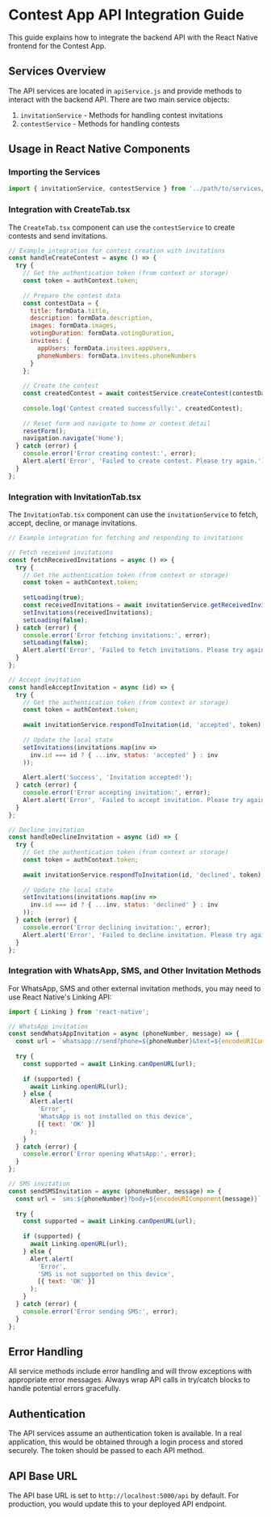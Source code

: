 # Contest App API Integration Guide

This guide explains how to integrate the backend API with the React Native frontend for the Contest App.

## Services Overview

The API services are located in `apiService.js` and provide methods to interact with the backend API. There are two main service objects:

1. `invitationService` - Methods for handling contest invitations
2. `contestService` - Methods for handling contests

## Usage in React Native Components

### Importing the Services

```javascript
import { invitationService, contestService } from '../path/to/services/apiService';
```

### Integration with CreateTab.tsx

The `CreateTab.tsx` component can use the `contestService` to create contests and send invitations.

```javascript
// Example integration for contest creation with invitations
const handleCreateContest = async () => {
  try {
    // Get the authentication token (from context or storage)
    const token = authContext.token;
    
    // Prepare the contest data
    const contestData = {
      title: formData.title,
      description: formData.description,
      images: formData.images,
      votingDuration: formData.votingDuration,
      invitees: {
        appUsers: formData.invitees.appUsers,
        phoneNumbers: formData.invitees.phoneNumbers
      }
    };
    
    // Create the contest
    const createdContest = await contestService.createContest(contestData, token);
    
    console.log('Contest created successfully:', createdContest);
    
    // Reset form and navigate to home or contest detail
    resetForm();
    navigation.navigate('Home');
  } catch (error) {
    console.error('Error creating contest:', error);
    Alert.alert('Error', 'Failed to create contest. Please try again.');
  }
};
```

### Integration with InvitationTab.tsx

The `InvitationTab.tsx` component can use the `invitationService` to fetch, accept, decline, or manage invitations.

```javascript
// Example integration for fetching and responding to invitations

// Fetch received invitations
const fetchReceivedInvitations = async () => {
  try {
    // Get the authentication token (from context or storage)
    const token = authContext.token;
    
    setLoading(true);
    const receivedInvitations = await invitationService.getReceivedInvitations(token);
    setInvitations(receivedInvitations);
    setLoading(false);
  } catch (error) {
    console.error('Error fetching invitations:', error);
    setLoading(false);
    Alert.alert('Error', 'Failed to fetch invitations. Please try again.');
  }
};

// Accept invitation
const handleAcceptInvitation = async (id) => {
  try {
    // Get the authentication token (from context or storage)
    const token = authContext.token;
    
    await invitationService.respondToInvitation(id, 'accepted', token);
    
    // Update the local state
    setInvitations(invitations.map(inv => 
      inv.id === id ? { ...inv, status: 'accepted' } : inv
    ));
    
    Alert.alert('Success', 'Invitation accepted!');
  } catch (error) {
    console.error('Error accepting invitation:', error);
    Alert.alert('Error', 'Failed to accept invitation. Please try again.');
  }
};

// Decline invitation
const handleDeclineInvitation = async (id) => {
  try {
    // Get the authentication token (from context or storage)
    const token = authContext.token;
    
    await invitationService.respondToInvitation(id, 'declined', token);
    
    // Update the local state
    setInvitations(invitations.map(inv => 
      inv.id === id ? { ...inv, status: 'declined' } : inv
    ));
  } catch (error) {
    console.error('Error declining invitation:', error);
    Alert.alert('Error', 'Failed to decline invitation. Please try again.');
  }
};
```

### Integration with WhatsApp, SMS, and Other Invitation Methods

For WhatsApp, SMS and other external invitation methods, you may need to use React Native's Linking API:

```javascript
import { Linking } from 'react-native';

// WhatsApp invitation
const sendWhatsAppInvitation = async (phoneNumber, message) => {
  const url = `whatsapp://send?phone=${phoneNumber}&text=${encodeURIComponent(message)}`;
  
  try {
    const supported = await Linking.canOpenURL(url);
    
    if (supported) {
      await Linking.openURL(url);
    } else {
      Alert.alert(
        'Error',
        'WhatsApp is not installed on this device',
        [{ text: 'OK' }]
      );
    }
  } catch (error) {
    console.error('Error opening WhatsApp:', error);
  }
};

// SMS invitation
const sendSMSInvitation = async (phoneNumber, message) => {
  const url = `sms:${phoneNumber}?body=${encodeURIComponent(message)}`;
  
  try {
    const supported = await Linking.canOpenURL(url);
    
    if (supported) {
      await Linking.openURL(url);
    } else {
      Alert.alert(
        'Error',
        'SMS is not supported on this device',
        [{ text: 'OK' }]
      );
    }
  } catch (error) {
    console.error('Error sending SMS:', error);
  }
};
```

## Error Handling

All service methods include error handling and will throw exceptions with appropriate error messages. Always wrap API calls in try/catch blocks to handle potential errors gracefully.

## Authentication

The API services assume an authentication token is available. In a real application, this would be obtained through a login process and stored securely. The token should be passed to each API method.

## API Base URL

The API base URL is set to `http://localhost:5000/api` by default. For production, you would update this to your deployed API endpoint.
